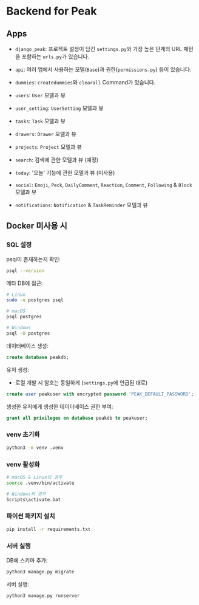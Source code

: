 # Backend for Peak

## Apps

- `django_peak`: 프로젝트 설정이 담긴 `settings.py`와 가장 높은 단계의 URL 패턴을 포함하는 `urls.py`가 있습니다.
- `api`: 여러 앱에서 사용하는 모델(`Base`)과 권한(`permissions.py`) 등이 있습니다. 
- `dummies`: `createdummies`와 `clearall` Command가 있습니다.

- `users`: `User` 모델과 뷰
- `user_setting`: `UserSetting` 모델과 뷰

- `tasks`: `Task` 모델과 뷰
- `drawers`: `Drawer` 모델과 뷰
- `projects`: `Project` 모델과 뷰

- `search`: 검색에 관한 모델과 뷰 (예정)
- `today`: '오늘' 기능에 관한 모델과 뷰 (미사용)
- `social`: `Emoji`, `Peck`, `DailyComment`, `Reaction`, `Comment`, `Following` & `Block` 모델과 뷰
- `notifications`: `Notification` & `TaskReminder` 모델과 뷰

## Docker 미사용 시

### SQL 설정
psql이 존재하는지 확인:
```bash
psql --version
```

메타 DB에 접근:
```bash
# Linux
sudo -u postgres psql

# macOS
psql postgres

# Windows
psql -U postgres
```

데이터베이스 생성:
```sql
create database peakdb;
```

유저 생성:
- 로컬 개발 시 암호는 동일하게 (`settings.py`에 언급된 대로)
```sql
create user peakuser with encrypted password 'PEAK_DEFAULT_PASSWORD';
```

생성한 유저에게 생성한 데이터베이스 권한 부여:
```sql
grant all privileges on database peakdb to peakuser;
```

### venv 초기화
```bash
python3 -m venv .venv
```

### venv 활성화
```bash
# macOS & Linux의 경우
source .venv/bin/activate

# Windows의 경우
Scripts\activate.bat
```

### 파이썬 패키지 설치
```bash
pip install -r requirements.txt
```

### 서버 실행

DB에 스키마 추가:
```bash
python3 manage.py migrate
```

서버 실행:
```bash
python3 manage.py runserver
```
